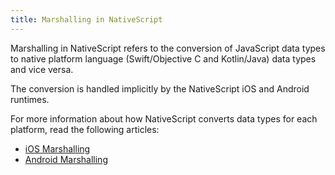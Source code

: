 ```yaml
---
title: Marshalling in NativeScript
---
```


Marshalling in NativeScript refers to the conversion of JavaScript data types to native platform language (Swift/Objective C and Kotlin/Java) data types and vice versa.

The conversion is handled implicitly by the NativeScript iOS and Android runtimes.

For more information about how NativeScript converts data types for each platform, read the following articles:

- [iOS Marshalling](/guide/ios-marshalling)
- [Android Marshalling](/guide/android-marshalling)